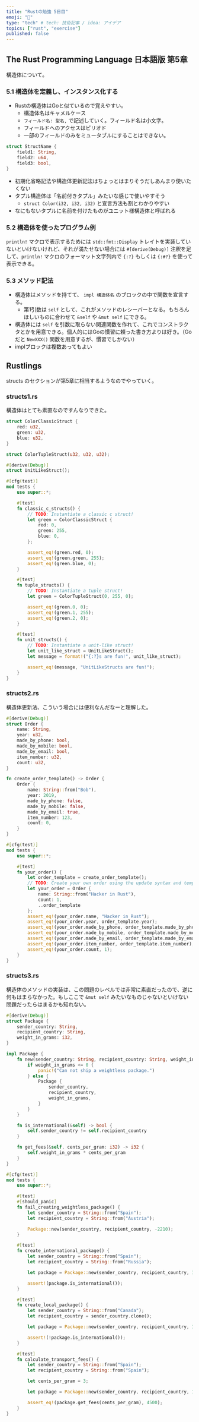 ```yaml
---
title: "Rustの勉強 5日目"
emoji: "🦀"
type: "tech" # tech: 技術記事 / idea: アイデア
topics: ["rust", "exercise"]
published: false
---
```


## The Rust Programming Language 日本語版 第5章

構造体について。

### 5.1 構造体を定義し、インスタンス化する

* Rustの構造体はGoと似ているので覚えやすい。
  * 構造体名はキャメルケース
  * `フィールド名: 型名,` で記述していく。フィールド名は小文字。
  * フィールドへのアクセスはピリオド
  * 一部のフィールドのみをミュータブルにすることはできない。

```rust
struct StructName {
    field1: String,
    field2: u64,
    field3: bool,
}
```

* 初期化省略記法や構造体更新記法はちょっとはまりそうだしあんまり使いたくない
* タプル構造体は「名前付きタプル」みたいな感じで使いやすそう
  * `struct Color(i32, i32, i32)` と宣言方法も割とわかりやすい
* なにもないタプルに名前を付けたものがユニット様構造体と呼ばれる

### 5.2 構造体を使ったプログラム例

`println!` マクロで表示するためには `std::fmt::Display` トレイトを実装していないといけないけれど、それが満たせない場合には `#[derive(Debug)]` 注釈を足して、`println!` マクロのフォーマット文字列内で `{:?}` もしくは `{:#?}` を使って表示できる。

### 5.3 メソッド記法

* 構造体はメソッドを持てて、 `impl 構造体名` のブロックの中で関数を宣言する。
  * 第1引数は `self` として、これがメソッドのレシーバーとなる。もちろんほしいものに合わせて `&self` や `&mut self` にできる。
* 構造体には `self` を引数に取らない関連関数を作れて、これでコンストラクタとかを用意できる。個人的にはGoの慣習に頼った書き方よりは好き。（Goだと `NewXXX()` 関数を用意するが、慣習でしかない）
* implブロックは複数あってもよい

## Rustlings

structs のセクションが第5章に相当するようなのでやっていく。

### structs1.rs

構造体はとても素直なのですんなりできた。

```rust
struct ColorClassicStruct {
    red: u32,
    green: u32,
    blue: u32,
}

struct ColorTupleStruct(u32, u32, u32);

#[derive(Debug)]
struct UnitLikeStruct();

#[cfg(test)]
mod tests {
    use super::*;

    #[test]
    fn classic_c_structs() {
        // TODO: Instantiate a classic c struct!
        let green = ColorClassicStruct {
            red: 0,
            green: 255,
            blue: 0,
        };

        assert_eq!(green.red, 0);
        assert_eq!(green.green, 255);
        assert_eq!(green.blue, 0);
    }

    #[test]
    fn tuple_structs() {
        // TODO: Instantiate a tuple struct!
        let green = ColorTupleStruct(0, 255, 0);

        assert_eq!(green.0, 0);
        assert_eq!(green.1, 255);
        assert_eq!(green.2, 0);
    }

    #[test]
    fn unit_structs() {
        // TODO: Instantiate a unit-like struct!
        let unit_like_struct = UnitLikeStruct();
        let message = format!("{:?}s are fun!", unit_like_struct);

        assert_eq!(message, "UnitLikeStructs are fun!");
    }
}
```

### structs2.rs

構造体更新法、こういう場合には便利なんだなーと理解した。

```rust
#[derive(Debug)]
struct Order {
    name: String,
    year: u32,
    made_by_phone: bool,
    made_by_mobile: bool,
    made_by_email: bool,
    item_number: u32,
    count: u32,
}

fn create_order_template() -> Order {
    Order {
        name: String::from("Bob"),
        year: 2019,
        made_by_phone: false,
        made_by_mobile: false,
        made_by_email: true,
        item_number: 123,
        count: 0,
    }
}

#[cfg(test)]
mod tests {
    use super::*;

    #[test]
    fn your_order() {
        let order_template = create_order_template();
        // TODO: Create your own order using the update syntax and template above!
        let your_order = Order {
            name: String::from("Hacker in Rust"),
            count: 1,
            ..order_template
        };
        assert_eq!(your_order.name, "Hacker in Rust");
        assert_eq!(your_order.year, order_template.year);
        assert_eq!(your_order.made_by_phone, order_template.made_by_phone);
        assert_eq!(your_order.made_by_mobile, order_template.made_by_mobile);
        assert_eq!(your_order.made_by_email, order_template.made_by_email);
        assert_eq!(your_order.item_number, order_template.item_number);
        assert_eq!(your_order.count, 1);
    }
}
```

### structs3.rs

構造体のメソッドの実装は、この問題のレベルでは非常に素直だったので、逆に何もはまらなかった。もしここで `&mut self` みたいなものじゃないといけない問題だったらはまるかも知れない。

```rust
#[derive(Debug)]
struct Package {
    sender_country: String,
    recipient_country: String,
    weight_in_grams: i32,
}

impl Package {
    fn new(sender_country: String, recipient_country: String, weight_in_grams: i32) -> Package {
        if weight_in_grams <= 0 {
            panic!("Can not ship a weightless package.")
        } else {
            Package {
                sender_country,
                recipient_country,
                weight_in_grams,
            }
        }
    }

    fn is_international(&self) -> bool {
        self.sender_country != self.recipient_country
    }

    fn get_fees(&self, cents_per_gram: i32) -> i32 {
        self.weight_in_grams * cents_per_gram
    }
}

#[cfg(test)]
mod tests {
    use super::*;

    #[test]
    #[should_panic]
    fn fail_creating_weightless_package() {
        let sender_country = String::from("Spain");
        let recipient_country = String::from("Austria");

        Package::new(sender_country, recipient_country, -2210);
    }

    #[test]
    fn create_international_package() {
        let sender_country = String::from("Spain");
        let recipient_country = String::from("Russia");

        let package = Package::new(sender_country, recipient_country, 1200);

        assert!(package.is_international());
    }

    #[test]
    fn create_local_package() {
        let sender_country = String::from("Canada");
        let recipient_country = sender_country.clone();

        let package = Package::new(sender_country, recipient_country, 1200);

        assert!(!package.is_international());
    }

    #[test]
    fn calculate_transport_fees() {
        let sender_country = String::from("Spain");
        let recipient_country = String::from("Spain");

        let cents_per_gram = 3;

        let package = Package::new(sender_country, recipient_country, 1500);

        assert_eq!(package.get_fees(cents_per_gram), 4500);
    }
}
```
